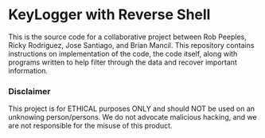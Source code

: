 # KeyLogger with Reverse Shell 
  This is the source code for a collaborative project between Rob Peeples, Ricky Rodriguez, Jose Santiago, and Brian Mancil. 
This repository contains instructions on implementation of the code, the code itself, along with programs written to help filter through the data 
and recover important information.


### Disclaimer
  This project is for ETHICAL purposes ONLY and should NOT be used on an unknowing person/persons. We do not advocate malicious hacking, 
  and we are not responsible for the misuse of this product.
